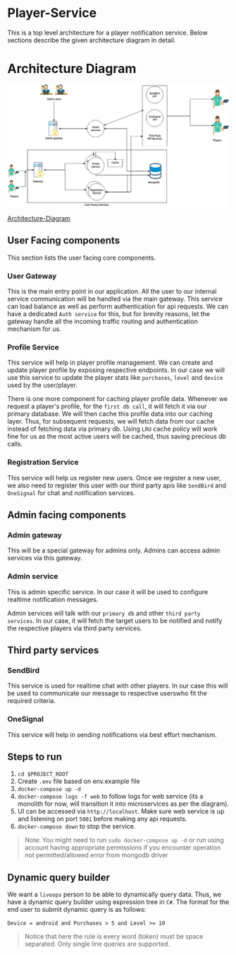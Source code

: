 # Player-Service

This is a top level architecture for a player notification service. Below sections describe the given architecture diagram in detail.

# Architecture Diagram

<img src="./diagrams/Player-Notification-Architecture.jpg">

[Architecture-Diagram](./diagrams/Player-Notification-Architecture.jpg)

## User Facing components

This section lists the user facing core components.

### User Gateway

This is the main entry point in our application. All the user to our internal service communication will be handled via the main gateway. This service can load balance as well as perform authentication for api requests. We can have a dedicated `Auth service` for this, but for brevity reasons, let the gateway handle all the incoming traffic routing and authentication mechanism for us.

### Profile Service

This service will help in player profile management. We can create and update player profile by exposing respective endpoints. In our case we will use this service to update the player stats like `purchases`, `level` and `device` used by the user/player.

There is one more component for caching player profile data. Whenever we request a player's profile, for the `first db call`, it will fetch it via our primary database. We will then cache this profile data into our caching layer. Thus, for subsequent requests, we will fetch data from our cache instead of fetching data via primary db. Using `LRU` cache policy will work fine for us as the most active users will be cached, thus saving precious db calls.

### Registration Service

This service will help us register new users. Once we register a new user, we also need to register this user with our third party apis like `SendBird` and `OneSignal` for chat and notification services.

## Admin facing components

### Admin gateway

This will be a special gateway for admins only. Admins can access admin services via this gateway.  

### Admin service

This is admin specific service. In our case it will be used to configure realtime notification messages.

Admin services will talk with our `primary db` and other `third party services`. In our case, it will fetch the target users to be notified and notify the respective players via third party services.

## Third party services

### SendBird

This service is used for realtime chat with other players. In our case this will be used to communicate our message to respective userswho fit the required criteria.

### OneSignal

This service will help in sending notifications via best effort mechanism.

## Steps to run

1. `cd $PROJECT_ROOT`
1. Create `.env` file based on env.example file
1. `docker-compose up -d`
1. `docker-compose logs -f web` to follow logs for web service (its a monolith for now, will transition it into microservices as per the diagram).
1. UI can be accessed via `http://localhost`. Make sure web service is up and listening on port `5001` before making any api requests.
1. `docker-compose down` to stop the service.

> Note: You might need to run `sudo docker-compose up -d` or run using account having appropriate permissions if you encounter operation not permitted/allowed error from mongodb driver

## Dynamic query builder

We want a `liveops` person to be able to dynamically query data. Thus, we have a dynamic query builder using expression tree in `C#`.
The format for the end user to submit dynamic query is as follows:

```
Device = android and Purchases > 5 and Level >= 10
```
> Notice that here the rule is every word (token) must be space separated. Only single line queries are supported.